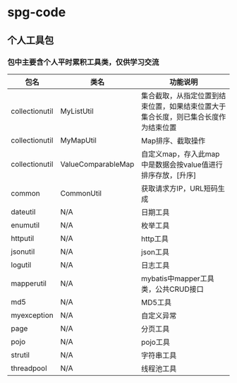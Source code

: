 # spg-code

## 个人工具包

### 包中主要含个人平时累积工具类，仅供学习交流


|包名|类名|功能说明|
|----|----|------|
|collectionutil|MyListUtil|集合截取，从指定位置到结束位置，如果结束位置大于集合长度，则已集合长度作为结束位置|
|collectionutil|MyMapUtil|Map排序、截取操作|
|collectionutil|ValueComparableMap|自定义map，存入此map中是数据会按value值进行排序存放，[升序]|
|common|CommonUtil|获取请求方IP，URL短码生成|
|dateutil|N/A|日期工具|
|enumutil|N/A|枚举工具|
|httputil|N/A|http工具|
|jsonutil|N/A|json工具|
|logutil|N/A|日志工具|
|mapperutil|N/A|mybatis中mapper工具类，公共CRUD接口|
|md5|N/A|MD5工具|
|myexception|N/A|自定义异常|
|page|N/A|分页工具|
|pojo|N/A|pojo工具|
|strutil|N/A|字符串工具|
|threadpool|N/A|线程池工具|
